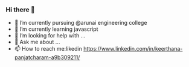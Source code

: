 ### Hi there 👋
- 🔭 I’m currently pursuing @arunai engineering college
- 🌱 I’m currently learning javascript
- 🤔 I’m looking for help with ...
- 💬 Ask me about ...
- 📫 How to reach me:likedin https://www.linkedin.com/in/keerthana-panjatcharam-a9b309211/

